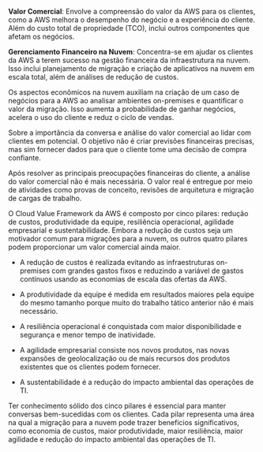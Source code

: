 
**Valor Comercial**: Envolve a compreensão do valor da AWS para os clientes, como a AWS melhora o desempenho do negócio e a experiência do cliente. Além do custo total de propriedade (TCO), inclui outros componentes que afetam os negócios.

**Gerenciamento Financeiro na Nuvem**: Concentra-se em ajudar os clientes da AWS a terem sucesso na gestão financeira da infraestrutura na nuvem. Isso inclui planejamento de migração e criação de aplicativos na nuvem em escala total, além de análises de redução de custos.

Os aspectos econômicos na nuvem auxiliam na criação de um caso de negócios para a AWS ao analisar ambientes on-premises e quantificar o valor da migração. Isso aumenta a probabilidade de ganhar negócios, acelera o uso do cliente e reduz o ciclo de vendas.

Sobre a importância da conversa e análise do valor comercial ao lidar com clientes em potencial. O objetivo não é criar previsões financeiras precisas, mas sim fornecer dados para que o cliente tome uma decisão de compra confiante.

Após resolver as principais preocupações financeiras do cliente, a análise do valor comercial não é mais necessária. O valor real é entregue por meio de atividades como provas de conceito, revisões de arquitetura e migração de cargas de trabalho.

O Cloud Value Framework da AWS é composto por cinco pilares: redução de custos, produtividade da equipe, resiliência operacional, agilidade empresarial e sustentabilidade. Embora a redução de custos seja um motivador comum para migrações para a nuvem, os outros quatro pilares podem proporcionar um valor comercial ainda maior.

* A redução de custos é realizada evitando as infraestruturas on-premises com grandes gastos fixos e reduzindo a variável de gastos contínuos usando as economias de escala das ofertas da AWS.

* A produtividade da equipe é medida em resultados maiores pela equipe do mesmo tamanho porque muito do trabalho tático anterior não é mais necessário.

* A resiliência operacional é conquistada com maior disponibilidade e segurança e menor tempo de inatividade.

* A agilidade empresarial consiste nos novos produtos, nas novas expansões de geolocalização ou de mais recursos dos produtos existentes que os clientes podem fornecer.

* A sustentabilidade é a redução do impacto ambiental das operações de TI.

Ter conhecimento sólido dos cinco pilares é essencial para manter conversas bem-sucedidas com os clientes. Cada pilar representa uma área na qual a migração para a nuvem pode trazer benefícios significativos, como economia de custos, maior produtividade, maior resiliência, maior agilidade e redução do impacto ambiental das operações de TI.